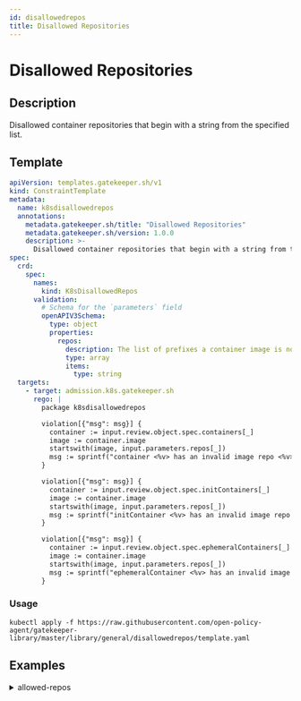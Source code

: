 ```yaml
---
id: disallowedrepos
title: Disallowed Repositories
---
```


# Disallowed Repositories

## Description
Disallowed container repositories that begin with a string from the specified list.

## Template
```yaml
apiVersion: templates.gatekeeper.sh/v1
kind: ConstraintTemplate
metadata:
  name: k8sdisallowedrepos
  annotations:
    metadata.gatekeeper.sh/title: "Disallowed Repositories"
    metadata.gatekeeper.sh/version: 1.0.0
    description: >-
      Disallowed container repositories that begin with a string from the specified list.
spec:
  crd:
    spec:
      names:
        kind: K8sDisallowedRepos
      validation:
        # Schema for the `parameters` field
        openAPIV3Schema:
          type: object
          properties:
            repos:
              description: The list of prefixes a container image is not allowed to have.
              type: array
              items:
                type: string
  targets:
    - target: admission.k8s.gatekeeper.sh
      rego: |
        package k8sdisallowedrepos

        violation[{"msg": msg}] {
          container := input.review.object.spec.containers[_]
          image := container.image
          startswith(image, input.parameters.repos[_])
          msg := sprintf("container <%v> has an invalid image repo <%v>, disallowed repos are %v", [container.name, container.image, input.parameters.repos])
        }

        violation[{"msg": msg}] {
          container := input.review.object.spec.initContainers[_]
          image := container.image
          startswith(image, input.parameters.repos[_])
          msg := sprintf("initContainer <%v> has an invalid image repo <%v>, disallowed repos are %v", [container.name, container.image, input.parameters.repos])
        }

        violation[{"msg": msg}] {
          container := input.review.object.spec.ephemeralContainers[_]
          image := container.image
          startswith(image, input.parameters.repos[_])
          msg := sprintf("ephemeralContainer <%v> has an invalid image repo <%v>, disallowed repos are %v", [container.name, container.image, input.parameters.repos])
        }

```

### Usage
```shell
kubectl apply -f https://raw.githubusercontent.com/open-policy-agent/gatekeeper-library/master/library/general/disallowedrepos/template.yaml
```
## Examples
<details>
<summary>allowed-repos</summary><blockquote>

<details>
<summary>constraint</summary>

```yaml
apiVersion: constraints.gatekeeper.sh/v1beta1
kind: K8sDisallowedRepos
metadata:
  name: repo-must-not-be-k8s-gcr-io
spec:
  match:
    kinds:
      - apiGroups: [""]
        kinds: ["Pod"]
  parameters:
    repos:
      - "registry.k8s.io/"

```

Usage

```shell
kubectl apply -f https://raw.githubusercontent.com/open-policy-agent/gatekeeper-library/master/library/general/disallowedrepos/samples/repo-must-not-be-k8s-gcr-io/constraint.yaml
```

</details>

<details>
<summary>example-allowed</summary>

```yaml
apiVersion: v1
kind: Pod
metadata:
  name: kustomize-allowed
spec:
  containers:
    - name: kustomize
      image: registry.k8s.io/kustomize/kustomize:v3.8.9

```

Usage

```shell
kubectl apply -f https://raw.githubusercontent.com/open-policy-agent/gatekeeper-library/master/library/general/disallowedrepos/samples/repo-must-not-be-k8s-gcr-io/example_allowed.yaml
```

</details>
<details>
<summary>container-disallowed</summary>

```yaml
apiVersion: v1
kind: Pod
metadata:
  name: kustomize-disallowed
spec:
  containers:
    - name: kustomize
      image: registry.k8s.io/kustomize/kustomize:v3.8.9


```

Usage

```shell
kubectl apply -f https://raw.githubusercontent.com/open-policy-agent/gatekeeper-library/master/library/general/disallowedrepos/samples/repo-must-not-be-k8s-gcr-io/example_disallowed_container.yaml
```

</details>
<details>
<summary>initcontainer-disallowed</summary>

```yaml
apiVersion: v1
kind: Pod
metadata:
  name: kustomize-disallowed
spec:
  initContainers:
  - name: kustomizeinit
    image: registry.k8s.io/kustomize/kustomize:v3.8.9
  containers:
    - name: kustomize
      image: registry.k8s.io/kustomize/kustomize:v3.8.9

```

Usage

```shell
kubectl apply -f https://raw.githubusercontent.com/open-policy-agent/gatekeeper-library/master/library/general/disallowedrepos/samples/repo-must-not-be-k8s-gcr-io/example_disallowed_initcontainer.yaml
```

</details>
<details>
<summary>both-disallowed</summary>

```yaml
apiVersion: v1
kind: Pod
metadata:
  name: kustomize-disallowed
spec:
  initContainers:
  - name: kustomizeinit
    image: registry.k8s.io/kustomize/kustomize:v3.8.9
  containers:
    - name: kustomize
      image: registry.k8s.io/kustomize/kustomize:v3.8.9

```

Usage

```shell
kubectl apply -f https://raw.githubusercontent.com/open-policy-agent/gatekeeper-library/master/library/general/disallowedrepos/samples/repo-must-not-be-k8s-gcr-io/example_disallowed_both.yaml
```

</details>
<details>
<summary>all-disallowed</summary>

```yaml
apiVersion: v1
kind: Pod
metadata:
  name: kustomize-disallowed
spec:
  initContainers:
  - name: kustomize
    image:  registry.k8s.io/kustomize/kustomize:v3.8.9
  containers:
    - name: kustomize
      image: registry.k8s.io/kustomize/kustomize:v3.8.9
  ephemeralContainers:
    - name: kustomize
      image: registry.k8s.io/kustomize/kustomize:v3.8.9

```

Usage

```shell
kubectl apply -f https://raw.githubusercontent.com/open-policy-agent/gatekeeper-library/master/library/general/disallowedrepos/samples/repo-must-not-be-k8s-gcr-io/disallowed_all.yaml
```

</details>


</blockquote></details>